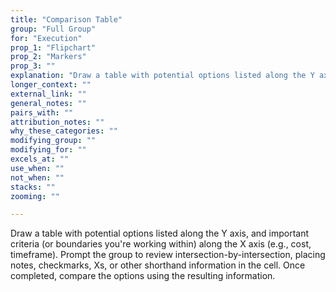 ```yaml
---
title: "Comparison Table"
group: "Full Group"
for: "Execution"
prop_1: "Flipchart"
prop_2: "Markers"
prop_3: ""
explanation: "Draw a table with potential options listed along the Y axis, and important criteria (or boundaries you\'re working within) along the X axis (e.g., cost, timeframe). Prompt the group to review intersection-by-intersection, placing notes, checkmarks, Xs, or other shorthand information in the cell. Once completed, compare the options using the resulting information."
longer_context: ""
external_link: ""
general_notes: ""
pairs_with: ""
attribution_notes: ""
why_these_categories: ""
modifying_group: ""
modifying_for: ""
excels_at: ""
use_when: ""
not_when: ""
stacks: ""
zooming: ""

---
```


Draw a table with potential options listed along the Y axis, and important criteria (or boundaries you're working within) along the X axis (e.g., cost, timeframe). Prompt the group to review intersection-by-intersection, placing notes, checkmarks, Xs, or other shorthand information in the cell. Once completed, compare the options using the resulting information.
